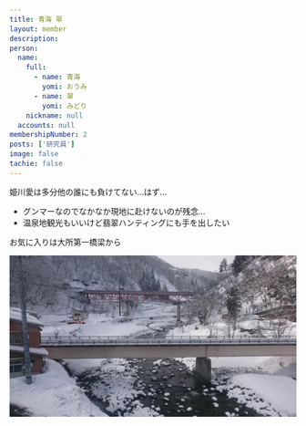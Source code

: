 ```yaml
---
title: 青海 翠
layout: member
description: 
person:
  name:
    full:
      - name: 青海
        yomi: おうみ
      - name: 翠
        yomi: みどり
    nickname: null
  accounts: null
membershipNumber: 2
posts: ['研究員']
image: false
tachie: false
---
```

姫川愛は多分他の誰にも負けてない...はず...

- グンマーなのでなかなか現地に赴けないのが残念...
- 温泉地観光もいいけど翡翠ハンティングにも手を出したい

お気に入りは大所第一橋梁から

![大所第一橋梁から](/files/images/imports/2019/02/from_Odokoro_1_bri.jpg)